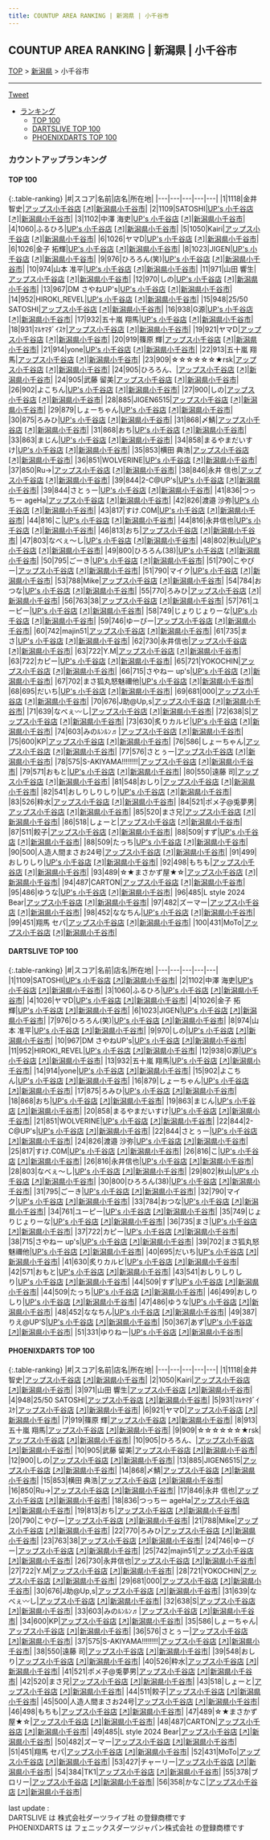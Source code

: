 ```yaml
---
title: COUNTUP AREA RANKING | 新潟県 | 小千谷市
---
```

## COUNTUP AREA RANKING | 新潟県 | 小千谷市

[TOP](/darts/rank/) > [新潟県](/darts/rank/新潟県/) > 小千谷市

___

<a href="https://twitter.com/share?ref_src=twsrc%5Etfw" data-text="COUNTUP AREA RANKING | 新潟県小千谷市" class="twitter-share-button" data-hashtags="DARTSLIVE,PHOENIXDARTS,darts,ダーツ" data-show-count="false">Tweet</a>

* [ランキング](#カウントアップランキング)
    * [TOP 100](#top-100)
    * [DARTSLIVE TOP 100](#dartslive-top-100)
    * [PHOENIXDARTS TOP 100](#phoenixdarts-top-100)

### カウントアップランキング

#### TOP 100



{:.table-ranking}
|#|スコア|名前|店名|所在地|
|---|---|---|---|---|
|1|1118|<span class="rank-name-pd"><span class="pro-icon-pd"></span>金井 智史</span>|<a href="/darts/rank/shops/81180.html">アップス小千谷店</a> <a href="https://vs.phoenixdarts.com/jp/shop/shopDetailInfo/s_81180?s_seq=81180">[↗]</a>|<a href="/darts/rank/新潟県/小千谷市">新潟県小千谷市</a>|
|2|1109|<span class="rank-name-dl">SATOSHI</span>|<a href="/darts/rank/shops/2c6f1df2baa1297e0d9b047a20a7ba1e.html">UP's 小千谷店</a> <a href="https://search.dartslive.com/jp/shop/2c6f1df2baa1297e0d9b047a20a7ba1e">[↗]</a>|<a href="/darts/rank/新潟県/小千谷市">新潟県小千谷市</a>|
|3|1102|<span class="rank-name-dl">中澤 海吏</span>|<a href="/darts/rank/shops/2c6f1df2baa1297e0d9b047a20a7ba1e.html">UP's 小千谷店</a> <a href="https://search.dartslive.com/jp/shop/2c6f1df2baa1297e0d9b047a20a7ba1e">[↗]</a>|<a href="/darts/rank/新潟県/小千谷市">新潟県小千谷市</a>|
|4|1060|<span class="rank-name-dl">ふるひろ</span>|<a href="/darts/rank/shops/2c6f1df2baa1297e0d9b047a20a7ba1e.html">UP's 小千谷店</a> <a href="https://search.dartslive.com/jp/shop/2c6f1df2baa1297e0d9b047a20a7ba1e">[↗]</a>|<a href="/darts/rank/新潟県/小千谷市">新潟県小千谷市</a>|
|5|1050|<span class="rank-name-pd">Kairi</span>|<a href="/darts/rank/shops/81180.html">アップス小千谷店</a> <a href="https://vs.phoenixdarts.com/jp/shop/shopDetailInfo/s_81180?s_seq=81180">[↗]</a>|<a href="/darts/rank/新潟県/小千谷市">新潟県小千谷市</a>|
|6|1026|<span class="rank-name-dl">ヤマD</span>|<a href="/darts/rank/shops/2c6f1df2baa1297e0d9b047a20a7ba1e.html">UP's 小千谷店</a> <a href="https://search.dartslive.com/jp/shop/2c6f1df2baa1297e0d9b047a20a7ba1e">[↗]</a>|<a href="/darts/rank/新潟県/小千谷市">新潟県小千谷市</a>|
|6|1026|<span class="rank-name-dl">金子 拓輝</span>|<a href="/darts/rank/shops/2c6f1df2baa1297e0d9b047a20a7ba1e.html">UP's 小千谷店</a> <a href="https://search.dartslive.com/jp/shop/2c6f1df2baa1297e0d9b047a20a7ba1e">[↗]</a>|<a href="/darts/rank/新潟県/小千谷市">新潟県小千谷市</a>|
|8|1023|<span class="rank-name-dl">JIGEN</span>|<a href="/darts/rank/shops/2c6f1df2baa1297e0d9b047a20a7ba1e.html">UP's 小千谷店</a> <a href="https://search.dartslive.com/jp/shop/2c6f1df2baa1297e0d9b047a20a7ba1e">[↗]</a>|<a href="/darts/rank/新潟県/小千谷市">新潟県小千谷市</a>|
|9|976|<span class="rank-name-dl">ひろろん(笑)</span>|<a href="/darts/rank/shops/2c6f1df2baa1297e0d9b047a20a7ba1e.html">UP's 小千谷店</a> <a href="https://search.dartslive.com/jp/shop/2c6f1df2baa1297e0d9b047a20a7ba1e">[↗]</a>|<a href="/darts/rank/新潟県/小千谷市">新潟県小千谷市</a>|
|10|974|<span class="rank-name-dl">山本 准平</span>|<a href="/darts/rank/shops/2c6f1df2baa1297e0d9b047a20a7ba1e.html">UP's 小千谷店</a> <a href="https://search.dartslive.com/jp/shop/2c6f1df2baa1297e0d9b047a20a7ba1e">[↗]</a>|<a href="/darts/rank/新潟県/小千谷市">新潟県小千谷市</a>|
|11|971|<span class="rank-name-pd"><span class="pro-icon-pd"></span>山田 響生</span>|<a href="/darts/rank/shops/81180.html">アップス小千谷店</a> <a href="https://vs.phoenixdarts.com/jp/shop/shopDetailInfo/s_81180?s_seq=81180">[↗]</a>|<a href="/darts/rank/新潟県/小千谷市">新潟県小千谷市</a>|
|12|970|<span class="rank-name-dl">しの</span>|<a href="/darts/rank/shops/2c6f1df2baa1297e0d9b047a20a7ba1e.html">UP's 小千谷店</a> <a href="https://search.dartslive.com/jp/shop/2c6f1df2baa1297e0d9b047a20a7ba1e">[↗]</a>|<a href="/darts/rank/新潟県/小千谷市">新潟県小千谷市</a>|
|13|967|<span class="rank-name-dl">DM さやねUP&#x27;s</span>|<a href="/darts/rank/shops/2c6f1df2baa1297e0d9b047a20a7ba1e.html">UP's 小千谷店</a> <a href="https://search.dartslive.com/jp/shop/2c6f1df2baa1297e0d9b047a20a7ba1e">[↗]</a>|<a href="/darts/rank/新潟県/小千谷市">新潟県小千谷市</a>|
|14|952|<span class="rank-name-dl">HIROKI_REVEL</span>|<a href="/darts/rank/shops/2c6f1df2baa1297e0d9b047a20a7ba1e.html">UP's 小千谷店</a> <a href="https://search.dartslive.com/jp/shop/2c6f1df2baa1297e0d9b047a20a7ba1e">[↗]</a>|<a href="/darts/rank/新潟県/小千谷市">新潟県小千谷市</a>|
|15|948|<span class="rank-name-pd">25/50 SATOSHI</span>|<a href="/darts/rank/shops/81180.html">アップス小千谷店</a> <a href="https://vs.phoenixdarts.com/jp/shop/shopDetailInfo/s_81180?s_seq=81180">[↗]</a>|<a href="/darts/rank/新潟県/小千谷市">新潟県小千谷市</a>|
|16|938|<span class="rank-name-dl">G源</span>|<a href="/darts/rank/shops/2c6f1df2baa1297e0d9b047a20a7ba1e.html">UP's 小千谷店</a> <a href="https://search.dartslive.com/jp/shop/2c6f1df2baa1297e0d9b047a20a7ba1e">[↗]</a>|<a href="/darts/rank/新潟県/小千谷市">新潟県小千谷市</a>|
|17|932|<span class="rank-name-dl">五十嵐 翔馬</span>|<a href="/darts/rank/shops/2c6f1df2baa1297e0d9b047a20a7ba1e.html">UP's 小千谷店</a> <a href="https://search.dartslive.com/jp/shop/2c6f1df2baa1297e0d9b047a20a7ba1e">[↗]</a>|<a href="/darts/rank/新潟県/小千谷市">新潟県小千谷市</a>|
|18|931|<span class="rank-name-pd">ﾏﾙﾔﾏﾀﾞｲｽｹ</span>|<a href="/darts/rank/shops/81180.html">アップス小千谷店</a> <a href="https://vs.phoenixdarts.com/jp/shop/shopDetailInfo/s_81180?s_seq=81180">[↗]</a>|<a href="/darts/rank/新潟県/小千谷市">新潟県小千谷市</a>|
|19|921|<span class="rank-name-pd">ヤマD</span>|<a href="/darts/rank/shops/81180.html">アップス小千谷店</a> <a href="https://vs.phoenixdarts.com/jp/shop/shopDetailInfo/s_81180?s_seq=81180">[↗]</a>|<a href="/darts/rank/新潟県/小千谷市">新潟県小千谷市</a>|
|20|919|<span class="rank-name-pd"><span class="pro-icon-pd"></span>篠原 輝</span>|<a href="/darts/rank/shops/81180.html">アップス小千谷店</a> <a href="https://vs.phoenixdarts.com/jp/shop/shopDetailInfo/s_81180?s_seq=81180">[↗]</a>|<a href="/darts/rank/新潟県/小千谷市">新潟県小千谷市</a>|
|21|914|<span class="rank-name-dl">yone</span>|<a href="/darts/rank/shops/2c6f1df2baa1297e0d9b047a20a7ba1e.html">UP's 小千谷店</a> <a href="https://search.dartslive.com/jp/shop/2c6f1df2baa1297e0d9b047a20a7ba1e">[↗]</a>|<a href="/darts/rank/新潟県/小千谷市">新潟県小千谷市</a>|
|22|913|<span class="rank-name-pd"><span class="pro-icon-pd"></span>五十嵐 翔馬</span>|<a href="/darts/rank/shops/81180.html">アップス小千谷店</a> <a href="https://vs.phoenixdarts.com/jp/shop/shopDetailInfo/s_81180?s_seq=81180">[↗]</a>|<a href="/darts/rank/新潟県/小千谷市">新潟県小千谷市</a>|
|23|909|<span class="rank-name-pd">☆☆☆☆☆☆★rsk</span>|<a href="/darts/rank/shops/81180.html">アップス小千谷店</a> <a href="https://vs.phoenixdarts.com/jp/shop/shopDetailInfo/s_81180?s_seq=81180">[↗]</a>|<a href="/darts/rank/新潟県/小千谷市">新潟県小千谷市</a>|
|24|905|<span class="rank-name-pd">ひろろん、</span>|<a href="/darts/rank/shops/81180.html">アップス小千谷店</a> <a href="https://vs.phoenixdarts.com/jp/shop/shopDetailInfo/s_81180?s_seq=81180">[↗]</a>|<a href="/darts/rank/新潟県/小千谷市">新潟県小千谷市</a>|
|24|905|<span class="rank-name-pd">武藤 留美</span>|<a href="/darts/rank/shops/81180.html">アップス小千谷店</a> <a href="https://vs.phoenixdarts.com/jp/shop/shopDetailInfo/s_81180?s_seq=81180">[↗]</a>|<a href="/darts/rank/新潟県/小千谷市">新潟県小千谷市</a>|
|26|902|<span class="rank-name-dl">よこちん</span>|<a href="/darts/rank/shops/2c6f1df2baa1297e0d9b047a20a7ba1e.html">UP's 小千谷店</a> <a href="https://search.dartslive.com/jp/shop/2c6f1df2baa1297e0d9b047a20a7ba1e">[↗]</a>|<a href="/darts/rank/新潟県/小千谷市">新潟県小千谷市</a>|
|27|900|<span class="rank-name-pd">しの</span>|<a href="/darts/rank/shops/81180.html">アップス小千谷店</a> <a href="https://vs.phoenixdarts.com/jp/shop/shopDetailInfo/s_81180?s_seq=81180">[↗]</a>|<a href="/darts/rank/新潟県/小千谷市">新潟県小千谷市</a>|
|28|885|<span class="rank-name-pd">JIGEN6515</span>|<a href="/darts/rank/shops/81180.html">アップス小千谷店</a> <a href="https://vs.phoenixdarts.com/jp/shop/shopDetailInfo/s_81180?s_seq=81180">[↗]</a>|<a href="/darts/rank/新潟県/小千谷市">新潟県小千谷市</a>|
|29|879|<span class="rank-name-dl">しょーちゃん</span>|<a href="/darts/rank/shops/2c6f1df2baa1297e0d9b047a20a7ba1e.html">UP's 小千谷店</a> <a href="https://search.dartslive.com/jp/shop/2c6f1df2baa1297e0d9b047a20a7ba1e">[↗]</a>|<a href="/darts/rank/新潟県/小千谷市">新潟県小千谷市</a>|
|30|875|<span class="rank-name-dl">ろみひ</span>|<a href="/darts/rank/shops/2c6f1df2baa1297e0d9b047a20a7ba1e.html">UP's 小千谷店</a> <a href="https://search.dartslive.com/jp/shop/2c6f1df2baa1297e0d9b047a20a7ba1e">[↗]</a>|<a href="/darts/rank/新潟県/小千谷市">新潟県小千谷市</a>|
|31|868|<span class="rank-name-pd">〆鯖</span>|<a href="/darts/rank/shops/81180.html">アップス小千谷店</a> <a href="https://vs.phoenixdarts.com/jp/shop/shopDetailInfo/s_81180?s_seq=81180">[↗]</a>|<a href="/darts/rank/新潟県/小千谷市">新潟県小千谷市</a>|
|31|868|<span class="rank-name-dl">おち</span>|<a href="/darts/rank/shops/2c6f1df2baa1297e0d9b047a20a7ba1e.html">UP's 小千谷店</a> <a href="https://search.dartslive.com/jp/shop/2c6f1df2baa1297e0d9b047a20a7ba1e">[↗]</a>|<a href="/darts/rank/新潟県/小千谷市">新潟県小千谷市</a>|
|33|863|<span class="rank-name-dl">まじん</span>|<a href="/darts/rank/shops/2c6f1df2baa1297e0d9b047a20a7ba1e.html">UP's 小千谷店</a> <a href="https://search.dartslive.com/jp/shop/2c6f1df2baa1297e0d9b047a20a7ba1e">[↗]</a>|<a href="/darts/rank/新潟県/小千谷市">新潟県小千谷市</a>|
|34|858|<span class="rank-name-dl">まるやまだいすけ</span>|<a href="/darts/rank/shops/2c6f1df2baa1297e0d9b047a20a7ba1e.html">UP's 小千谷店</a> <a href="https://search.dartslive.com/jp/shop/2c6f1df2baa1297e0d9b047a20a7ba1e">[↗]</a>|<a href="/darts/rank/新潟県/小千谷市">新潟県小千谷市</a>|
|35|853|<span class="rank-name-pd">横田 典浩</span>|<a href="/darts/rank/shops/81180.html">アップス小千谷店</a> <a href="https://vs.phoenixdarts.com/jp/shop/shopDetailInfo/s_81180?s_seq=81180">[↗]</a>|<a href="/darts/rank/新潟県/小千谷市">新潟県小千谷市</a>|
|36|851|<span class="rank-name-dl">WOLVERINE</span>|<a href="/darts/rank/shops/2c6f1df2baa1297e0d9b047a20a7ba1e.html">UP's 小千谷店</a> <a href="https://search.dartslive.com/jp/shop/2c6f1df2baa1297e0d9b047a20a7ba1e">[↗]</a>|<a href="/darts/rank/新潟県/小千谷市">新潟県小千谷市</a>|
|37|850|<span class="rank-name-pd">Ru→</span>|<a href="/darts/rank/shops/81180.html">アップス小千谷店</a> <a href="https://vs.phoenixdarts.com/jp/shop/shopDetailInfo/s_81180?s_seq=81180">[↗]</a>|<a href="/darts/rank/新潟県/小千谷市">新潟県小千谷市</a>|
|38|846|<span class="rank-name-pd">永井 信也</span>|<a href="/darts/rank/shops/81180.html">アップス小千谷店</a> <a href="https://vs.phoenixdarts.com/jp/shop/shopDetailInfo/s_81180?s_seq=81180">[↗]</a>|<a href="/darts/rank/新潟県/小千谷市">新潟県小千谷市</a>|
|39|844|<span class="rank-name-dl">2-C@UP&#x27;s</span>|<a href="/darts/rank/shops/2c6f1df2baa1297e0d9b047a20a7ba1e.html">UP's 小千谷店</a> <a href="https://search.dartslive.com/jp/shop/2c6f1df2baa1297e0d9b047a20a7ba1e">[↗]</a>|<a href="/darts/rank/新潟県/小千谷市">新潟県小千谷市</a>|
|39|844|<span class="rank-name-dl">さとぅー</span>|<a href="/darts/rank/shops/2c6f1df2baa1297e0d9b047a20a7ba1e.html">UP's 小千谷店</a> <a href="https://search.dartslive.com/jp/shop/2c6f1df2baa1297e0d9b047a20a7ba1e">[↗]</a>|<a href="/darts/rank/新潟県/小千谷市">新潟県小千谷市</a>|
|41|836|<span class="rank-name-pd">つっちー ageHa</span>|<a href="/darts/rank/shops/81180.html">アップス小千谷店</a> <a href="https://vs.phoenixdarts.com/jp/shop/shopDetailInfo/s_81180?s_seq=81180">[↗]</a>|<a href="/darts/rank/新潟県/小千谷市">新潟県小千谷市</a>|
|42|826|<span class="rank-name-dl">渡邉 沙弥</span>|<a href="/darts/rank/shops/2c6f1df2baa1297e0d9b047a20a7ba1e.html">UP's 小千谷店</a> <a href="https://search.dartslive.com/jp/shop/2c6f1df2baa1297e0d9b047a20a7ba1e">[↗]</a>|<a href="/darts/rank/新潟県/小千谷市">新潟県小千谷市</a>|
|43|817|<span class="rank-name-dl">すけ.C0M</span>|<a href="/darts/rank/shops/2c6f1df2baa1297e0d9b047a20a7ba1e.html">UP's 小千谷店</a> <a href="https://search.dartslive.com/jp/shop/2c6f1df2baa1297e0d9b047a20a7ba1e">[↗]</a>|<a href="/darts/rank/新潟県/小千谷市">新潟県小千谷市</a>|
|44|816|<span class="rank-name-dl">こ</span>|<a href="/darts/rank/shops/2c6f1df2baa1297e0d9b047a20a7ba1e.html">UP's 小千谷店</a> <a href="https://search.dartslive.com/jp/shop/2c6f1df2baa1297e0d9b047a20a7ba1e">[↗]</a>|<a href="/darts/rank/新潟県/小千谷市">新潟県小千谷市</a>|
|44|816|<span class="rank-name-dl">永井信也</span>|<a href="/darts/rank/shops/2c6f1df2baa1297e0d9b047a20a7ba1e.html">UP's 小千谷店</a> <a href="https://search.dartslive.com/jp/shop/2c6f1df2baa1297e0d9b047a20a7ba1e">[↗]</a>|<a href="/darts/rank/新潟県/小千谷市">新潟県小千谷市</a>|
|46|813|<span class="rank-name-pd">おち</span>|<a href="/darts/rank/shops/81180.html">アップス小千谷店</a> <a href="https://vs.phoenixdarts.com/jp/shop/shopDetailInfo/s_81180?s_seq=81180">[↗]</a>|<a href="/darts/rank/新潟県/小千谷市">新潟県小千谷市</a>|
|47|803|<span class="rank-name-dl">なべぇ〜し</span>|<a href="/darts/rank/shops/2c6f1df2baa1297e0d9b047a20a7ba1e.html">UP's 小千谷店</a> <a href="https://search.dartslive.com/jp/shop/2c6f1df2baa1297e0d9b047a20a7ba1e">[↗]</a>|<a href="/darts/rank/新潟県/小千谷市">新潟県小千谷市</a>|
|48|802|<span class="rank-name-dl">秋山</span>|<a href="/darts/rank/shops/2c6f1df2baa1297e0d9b047a20a7ba1e.html">UP's 小千谷店</a> <a href="https://search.dartslive.com/jp/shop/2c6f1df2baa1297e0d9b047a20a7ba1e">[↗]</a>|<a href="/darts/rank/新潟県/小千谷市">新潟県小千谷市</a>|
|49|800|<span class="rank-name-dl">ひろろん(38)</span>|<a href="/darts/rank/shops/2c6f1df2baa1297e0d9b047a20a7ba1e.html">UP's 小千谷店</a> <a href="https://search.dartslive.com/jp/shop/2c6f1df2baa1297e0d9b047a20a7ba1e">[↗]</a>|<a href="/darts/rank/新潟県/小千谷市">新潟県小千谷市</a>|
|50|795|<span class="rank-name-dl">ごーき</span>|<a href="/darts/rank/shops/2c6f1df2baa1297e0d9b047a20a7ba1e.html">UP's 小千谷店</a> <a href="https://search.dartslive.com/jp/shop/2c6f1df2baa1297e0d9b047a20a7ba1e">[↗]</a>|<a href="/darts/rank/新潟県/小千谷市">新潟県小千谷市</a>|
|51|790|<span class="rank-name-pd">こやぴー</span>|<a href="/darts/rank/shops/81180.html">アップス小千谷店</a> <a href="https://vs.phoenixdarts.com/jp/shop/shopDetailInfo/s_81180?s_seq=81180">[↗]</a>|<a href="/darts/rank/新潟県/小千谷市">新潟県小千谷市</a>|
|51|790|<span class="rank-name-dl">マイク</span>|<a href="/darts/rank/shops/2c6f1df2baa1297e0d9b047a20a7ba1e.html">UP's 小千谷店</a> <a href="https://search.dartslive.com/jp/shop/2c6f1df2baa1297e0d9b047a20a7ba1e">[↗]</a>|<a href="/darts/rank/新潟県/小千谷市">新潟県小千谷市</a>|
|53|788|<span class="rank-name-pd">Mike</span>|<a href="/darts/rank/shops/81180.html">アップス小千谷店</a> <a href="https://vs.phoenixdarts.com/jp/shop/shopDetailInfo/s_81180?s_seq=81180">[↗]</a>|<a href="/darts/rank/新潟県/小千谷市">新潟県小千谷市</a>|
|54|784|<span class="rank-name-dl">おつな</span>|<a href="/darts/rank/shops/2c6f1df2baa1297e0d9b047a20a7ba1e.html">UP's 小千谷店</a> <a href="https://search.dartslive.com/jp/shop/2c6f1df2baa1297e0d9b047a20a7ba1e">[↗]</a>|<a href="/darts/rank/新潟県/小千谷市">新潟県小千谷市</a>|
|55|770|<span class="rank-name-pd">ろみひ</span>|<a href="/darts/rank/shops/81180.html">アップス小千谷店</a> <a href="https://vs.phoenixdarts.com/jp/shop/shopDetailInfo/s_81180?s_seq=81180">[↗]</a>|<a href="/darts/rank/新潟県/小千谷市">新潟県小千谷市</a>|
|56|763|<span class="rank-name-pd">38</span>|<a href="/darts/rank/shops/81180.html">アップス小千谷店</a> <a href="https://vs.phoenixdarts.com/jp/shop/shopDetailInfo/s_81180?s_seq=81180">[↗]</a>|<a href="/darts/rank/新潟県/小千谷市">新潟県小千谷市</a>|
|57|761|<span class="rank-name-dl">ユーピー</span>|<a href="/darts/rank/shops/2c6f1df2baa1297e0d9b047a20a7ba1e.html">UP's 小千谷店</a> <a href="https://search.dartslive.com/jp/shop/2c6f1df2baa1297e0d9b047a20a7ba1e">[↗]</a>|<a href="/darts/rank/新潟県/小千谷市">新潟県小千谷市</a>|
|58|749|<span class="rank-name-dl">じょりじょりーな</span>|<a href="/darts/rank/shops/2c6f1df2baa1297e0d9b047a20a7ba1e.html">UP's 小千谷店</a> <a href="https://search.dartslive.com/jp/shop/2c6f1df2baa1297e0d9b047a20a7ba1e">[↗]</a>|<a href="/darts/rank/新潟県/小千谷市">新潟県小千谷市</a>|
|59|746|<span class="rank-name-pd">ゆーぴー</span>|<a href="/darts/rank/shops/81180.html">アップス小千谷店</a> <a href="https://vs.phoenixdarts.com/jp/shop/shopDetailInfo/s_81180?s_seq=81180">[↗]</a>|<a href="/darts/rank/新潟県/小千谷市">新潟県小千谷市</a>|
|60|742|<span class="rank-name-pd">majin51</span>|<a href="/darts/rank/shops/81180.html">アップス小千谷店</a> <a href="https://vs.phoenixdarts.com/jp/shop/shopDetailInfo/s_81180?s_seq=81180">[↗]</a>|<a href="/darts/rank/新潟県/小千谷市">新潟県小千谷市</a>|
|61|735|<span class="rank-name-dl">まさ</span>|<a href="/darts/rank/shops/2c6f1df2baa1297e0d9b047a20a7ba1e.html">UP's 小千谷店</a> <a href="https://search.dartslive.com/jp/shop/2c6f1df2baa1297e0d9b047a20a7ba1e">[↗]</a>|<a href="/darts/rank/新潟県/小千谷市">新潟県小千谷市</a>|
|62|730|<span class="rank-name-pd">永井信也</span>|<a href="/darts/rank/shops/81180.html">アップス小千谷店</a> <a href="https://vs.phoenixdarts.com/jp/shop/shopDetailInfo/s_81180?s_seq=81180">[↗]</a>|<a href="/darts/rank/新潟県/小千谷市">新潟県小千谷市</a>|
|63|722|<span class="rank-name-pd">Y.M</span>|<a href="/darts/rank/shops/81180.html">アップス小千谷店</a> <a href="https://vs.phoenixdarts.com/jp/shop/shopDetailInfo/s_81180?s_seq=81180">[↗]</a>|<a href="/darts/rank/新潟県/小千谷市">新潟県小千谷市</a>|
|63|722|<span class="rank-name-dl">カピー</span>|<a href="/darts/rank/shops/2c6f1df2baa1297e0d9b047a20a7ba1e.html">UP's 小千谷店</a> <a href="https://search.dartslive.com/jp/shop/2c6f1df2baa1297e0d9b047a20a7ba1e">[↗]</a>|<a href="/darts/rank/新潟県/小千谷市">新潟県小千谷市</a>|
|65|721|<span class="rank-name-pd">YOKOCHIN</span>|<a href="/darts/rank/shops/81180.html">アップス小千谷店</a> <a href="https://vs.phoenixdarts.com/jp/shop/shopDetailInfo/s_81180?s_seq=81180">[↗]</a>|<a href="/darts/rank/新潟県/小千谷市">新潟県小千谷市</a>|
|66|715|<span class="rank-name-dl">さやねー up&#x27;s</span>|<a href="/darts/rank/shops/2c6f1df2baa1297e0d9b047a20a7ba1e.html">UP's 小千谷店</a> <a href="https://search.dartslive.com/jp/shop/2c6f1df2baa1297e0d9b047a20a7ba1e">[↗]</a>|<a href="/darts/rank/新潟県/小千谷市">新潟県小千谷市</a>|
|67|702|<span class="rank-name-dl">まさ狐丸怒魅禰他</span>|<a href="/darts/rank/shops/2c6f1df2baa1297e0d9b047a20a7ba1e.html">UP's 小千谷店</a> <a href="https://search.dartslive.com/jp/shop/2c6f1df2baa1297e0d9b047a20a7ba1e">[↗]</a>|<a href="/darts/rank/新潟県/小千谷市">新潟県小千谷市</a>|
|68|695|<span class="rank-name-dl">だいち</span>|<a href="/darts/rank/shops/2c6f1df2baa1297e0d9b047a20a7ba1e.html">UP's 小千谷店</a> <a href="https://search.dartslive.com/jp/shop/2c6f1df2baa1297e0d9b047a20a7ba1e">[↗]</a>|<a href="/darts/rank/新潟県/小千谷市">新潟県小千谷市</a>|
|69|681|<span class="rank-name-pd">000</span>|<a href="/darts/rank/shops/81180.html">アップス小千谷店</a> <a href="https://vs.phoenixdarts.com/jp/shop/shopDetailInfo/s_81180?s_seq=81180">[↗]</a>|<a href="/darts/rank/新潟県/小千谷市">新潟県小千谷市</a>|
|70|676|<span class="rank-name-pd">J助@Up,s</span>|<a href="/darts/rank/shops/81180.html">アップス小千谷店</a> <a href="https://vs.phoenixdarts.com/jp/shop/shopDetailInfo/s_81180?s_seq=81180">[↗]</a>|<a href="/darts/rank/新潟県/小千谷市">新潟県小千谷市</a>|
|71|639|<span class="rank-name-pd">なべぇ〰し</span>|<a href="/darts/rank/shops/81180.html">アップス小千谷店</a> <a href="https://vs.phoenixdarts.com/jp/shop/shopDetailInfo/s_81180?s_seq=81180">[↗]</a>|<a href="/darts/rank/新潟県/小千谷市">新潟県小千谷市</a>|
|72|638|<span class="rank-name-pd">S</span>|<a href="/darts/rank/shops/81180.html">アップス小千谷店</a> <a href="https://vs.phoenixdarts.com/jp/shop/shopDetailInfo/s_81180?s_seq=81180">[↗]</a>|<a href="/darts/rank/新潟県/小千谷市">新潟県小千谷市</a>|
|73|630|<span class="rank-name-dl">炙りカルビ</span>|<a href="/darts/rank/shops/2c6f1df2baa1297e0d9b047a20a7ba1e.html">UP's 小千谷店</a> <a href="https://search.dartslive.com/jp/shop/2c6f1df2baa1297e0d9b047a20a7ba1e">[↗]</a>|<a href="/darts/rank/新潟県/小千谷市">新潟県小千谷市</a>|
|74|603|<span class="rank-name-pd">みのﾙﾝﾙﾝ♬</span>|<a href="/darts/rank/shops/81180.html">アップス小千谷店</a> <a href="https://vs.phoenixdarts.com/jp/shop/shopDetailInfo/s_81180?s_seq=81180">[↗]</a>|<a href="/darts/rank/新潟県/小千谷市">新潟県小千谷市</a>|
|75|600|<span class="rank-name-pd">KP</span>|<a href="/darts/rank/shops/81180.html">アップス小千谷店</a> <a href="https://vs.phoenixdarts.com/jp/shop/shopDetailInfo/s_81180?s_seq=81180">[↗]</a>|<a href="/darts/rank/新潟県/小千谷市">新潟県小千谷市</a>|
|76|586|<span class="rank-name-pd">しょーちゃん</span>|<a href="/darts/rank/shops/81180.html">アップス小千谷店</a> <a href="https://vs.phoenixdarts.com/jp/shop/shopDetailInfo/s_81180?s_seq=81180">[↗]</a>|<a href="/darts/rank/新潟県/小千谷市">新潟県小千谷市</a>|
|77|576|<span class="rank-name-pd">さとぅー</span>|<a href="/darts/rank/shops/81180.html">アップス小千谷店</a> <a href="https://vs.phoenixdarts.com/jp/shop/shopDetailInfo/s_81180?s_seq=81180">[↗]</a>|<a href="/darts/rank/新潟県/小千谷市">新潟県小千谷市</a>|
|78|575|<span class="rank-name-pd">S-AKIYAMA!!!!!!!!</span>|<a href="/darts/rank/shops/81180.html">アップス小千谷店</a> <a href="https://vs.phoenixdarts.com/jp/shop/shopDetailInfo/s_81180?s_seq=81180">[↗]</a>|<a href="/darts/rank/新潟県/小千谷市">新潟県小千谷市</a>|
|79|571|<span class="rank-name-dl">おもと</span>|<a href="/darts/rank/shops/2c6f1df2baa1297e0d9b047a20a7ba1e.html">UP's 小千谷店</a> <a href="https://search.dartslive.com/jp/shop/2c6f1df2baa1297e0d9b047a20a7ba1e">[↗]</a>|<a href="/darts/rank/新潟県/小千谷市">新潟県小千谷市</a>|
|80|550|<span class="rank-name-pd">遠藤 司</span>|<a href="/darts/rank/shops/81180.html">アップス小千谷店</a> <a href="https://vs.phoenixdarts.com/jp/shop/shopDetailInfo/s_81180?s_seq=81180">[↗]</a>|<a href="/darts/rank/新潟県/小千谷市">新潟県小千谷市</a>|
|81|548|<span class="rank-name-pd">おしり</span>|<a href="/darts/rank/shops/81180.html">アップス小千谷店</a> <a href="https://vs.phoenixdarts.com/jp/shop/shopDetailInfo/s_81180?s_seq=81180">[↗]</a>|<a href="/darts/rank/新潟県/小千谷市">新潟県小千谷市</a>|
|82|541|<span class="rank-name-dl">おしりしりしり</span>|<a href="/darts/rank/shops/2c6f1df2baa1297e0d9b047a20a7ba1e.html">UP's 小千谷店</a> <a href="https://search.dartslive.com/jp/shop/2c6f1df2baa1297e0d9b047a20a7ba1e">[↗]</a>|<a href="/darts/rank/新潟県/小千谷市">新潟県小千谷市</a>|
|83|526|<span class="rank-name-pd">粋水</span>|<a href="/darts/rank/shops/81180.html">アップス小千谷店</a> <a href="https://vs.phoenixdarts.com/jp/shop/shopDetailInfo/s_81180?s_seq=81180">[↗]</a>|<a href="/darts/rank/新潟県/小千谷市">新潟県小千谷市</a>|
|84|521|<span class="rank-name-pd">ポメ子@兎夢男</span>|<a href="/darts/rank/shops/81180.html">アップス小千谷店</a> <a href="https://vs.phoenixdarts.com/jp/shop/shopDetailInfo/s_81180?s_seq=81180">[↗]</a>|<a href="/darts/rank/新潟県/小千谷市">新潟県小千谷市</a>|
|85|520|<span class="rank-name-pd">まさ兄</span>|<a href="/darts/rank/shops/81180.html">アップス小千谷店</a> <a href="https://vs.phoenixdarts.com/jp/shop/shopDetailInfo/s_81180?s_seq=81180">[↗]</a>|<a href="/darts/rank/新潟県/小千谷市">新潟県小千谷市</a>|
|86|518|<span class="rank-name-pd">しょーと</span>|<a href="/darts/rank/shops/81180.html">アップス小千谷店</a> <a href="https://vs.phoenixdarts.com/jp/shop/shopDetailInfo/s_81180?s_seq=81180">[↗]</a>|<a href="/darts/rank/新潟県/小千谷市">新潟県小千谷市</a>|
|87|511|<span class="rank-name-pd">餃子</span>|<a href="/darts/rank/shops/81180.html">アップス小千谷店</a> <a href="https://vs.phoenixdarts.com/jp/shop/shopDetailInfo/s_81180?s_seq=81180">[↗]</a>|<a href="/darts/rank/新潟県/小千谷市">新潟県小千谷市</a>|
|88|509|<span class="rank-name-dl">すず</span>|<a href="/darts/rank/shops/2c6f1df2baa1297e0d9b047a20a7ba1e.html">UP's 小千谷店</a> <a href="https://search.dartslive.com/jp/shop/2c6f1df2baa1297e0d9b047a20a7ba1e">[↗]</a>|<a href="/darts/rank/新潟県/小千谷市">新潟県小千谷市</a>|
|88|509|<span class="rank-name-dl">たっち</span>|<a href="/darts/rank/shops/2c6f1df2baa1297e0d9b047a20a7ba1e.html">UP's 小千谷店</a> <a href="https://search.dartslive.com/jp/shop/2c6f1df2baa1297e0d9b047a20a7ba1e">[↗]</a>|<a href="/darts/rank/新潟県/小千谷市">新潟県小千谷市</a>|
|90|500|<span class="rank-name-pd">人造人間まさお24号</span>|<a href="/darts/rank/shops/81180.html">アップス小千谷店</a> <a href="https://vs.phoenixdarts.com/jp/shop/shopDetailInfo/s_81180?s_seq=81180">[↗]</a>|<a href="/darts/rank/新潟県/小千谷市">新潟県小千谷市</a>|
|91|499|<span class="rank-name-dl">おしりしり</span>|<a href="/darts/rank/shops/2c6f1df2baa1297e0d9b047a20a7ba1e.html">UP's 小千谷店</a> <a href="https://search.dartslive.com/jp/shop/2c6f1df2baa1297e0d9b047a20a7ba1e">[↗]</a>|<a href="/darts/rank/新潟県/小千谷市">新潟県小千谷市</a>|
|92|498|<span class="rank-name-pd">もちも</span>|<a href="/darts/rank/shops/81180.html">アップス小千谷店</a> <a href="https://vs.phoenixdarts.com/jp/shop/shopDetailInfo/s_81180?s_seq=81180">[↗]</a>|<a href="/darts/rank/新潟県/小千谷市">新潟県小千谷市</a>|
|93|489|<span class="rank-name-pd">☆★まさかず屋★☆</span>|<a href="/darts/rank/shops/81180.html">アップス小千谷店</a> <a href="https://vs.phoenixdarts.com/jp/shop/shopDetailInfo/s_81180?s_seq=81180">[↗]</a>|<a href="/darts/rank/新潟県/小千谷市">新潟県小千谷市</a>|
|94|487|<span class="rank-name-pd">CARTON</span>|<a href="/darts/rank/shops/81180.html">アップス小千谷店</a> <a href="https://vs.phoenixdarts.com/jp/shop/shopDetailInfo/s_81180?s_seq=81180">[↗]</a>|<a href="/darts/rank/新潟県/小千谷市">新潟県小千谷市</a>|
|95|486|<span class="rank-name-dl">ゆうな</span>|<a href="/darts/rank/shops/2c6f1df2baa1297e0d9b047a20a7ba1e.html">UP's 小千谷店</a> <a href="https://search.dartslive.com/jp/shop/2c6f1df2baa1297e0d9b047a20a7ba1e">[↗]</a>|<a href="/darts/rank/新潟県/小千谷市">新潟県小千谷市</a>|
|96|485|<span class="rank-name-pd">L style 2024 Bear</span>|<a href="/darts/rank/shops/81180.html">アップス小千谷店</a> <a href="https://vs.phoenixdarts.com/jp/shop/shopDetailInfo/s_81180?s_seq=81180">[↗]</a>|<a href="/darts/rank/新潟県/小千谷市">新潟県小千谷市</a>|
|97|482|<span class="rank-name-pd">ズーマー</span>|<a href="/darts/rank/shops/81180.html">アップス小千谷店</a> <a href="https://vs.phoenixdarts.com/jp/shop/shopDetailInfo/s_81180?s_seq=81180">[↗]</a>|<a href="/darts/rank/新潟県/小千谷市">新潟県小千谷市</a>|
|98|452|<span class="rank-name-dl">ななちん</span>|<a href="/darts/rank/shops/2c6f1df2baa1297e0d9b047a20a7ba1e.html">UP's 小千谷店</a> <a href="https://search.dartslive.com/jp/shop/2c6f1df2baa1297e0d9b047a20a7ba1e">[↗]</a>|<a href="/darts/rank/新潟県/小千谷市">新潟県小千谷市</a>|
|99|451|<span class="rank-name-pd">翔馬 セパ</span>|<a href="/darts/rank/shops/81180.html">アップス小千谷店</a> <a href="https://vs.phoenixdarts.com/jp/shop/shopDetailInfo/s_81180?s_seq=81180">[↗]</a>|<a href="/darts/rank/新潟県/小千谷市">新潟県小千谷市</a>|
|100|431|<span class="rank-name-pd">MoTo</span>|<a href="/darts/rank/shops/81180.html">アップス小千谷店</a> <a href="https://vs.phoenixdarts.com/jp/shop/shopDetailInfo/s_81180?s_seq=81180">[↗]</a>|<a href="/darts/rank/新潟県/小千谷市">新潟県小千谷市</a>|


#### DARTSLIVE TOP 100



{:.table-ranking}
|#|スコア|名前|店名|所在地|
|---|---|---|---|---|
|1|1109|<span class="rank-name-dl">SATOSHI</span>|<a href="/darts/rank/shops/2c6f1df2baa1297e0d9b047a20a7ba1e.html">UP's 小千谷店</a> <a href="https://search.dartslive.com/jp/shop/2c6f1df2baa1297e0d9b047a20a7ba1e">[↗]</a>|<a href="/darts/rank/新潟県/小千谷市">新潟県小千谷市</a>|
|2|1102|<span class="rank-name-dl">中澤 海吏</span>|<a href="/darts/rank/shops/2c6f1df2baa1297e0d9b047a20a7ba1e.html">UP's 小千谷店</a> <a href="https://search.dartslive.com/jp/shop/2c6f1df2baa1297e0d9b047a20a7ba1e">[↗]</a>|<a href="/darts/rank/新潟県/小千谷市">新潟県小千谷市</a>|
|3|1060|<span class="rank-name-dl">ふるひろ</span>|<a href="/darts/rank/shops/2c6f1df2baa1297e0d9b047a20a7ba1e.html">UP's 小千谷店</a> <a href="https://search.dartslive.com/jp/shop/2c6f1df2baa1297e0d9b047a20a7ba1e">[↗]</a>|<a href="/darts/rank/新潟県/小千谷市">新潟県小千谷市</a>|
|4|1026|<span class="rank-name-dl">ヤマD</span>|<a href="/darts/rank/shops/2c6f1df2baa1297e0d9b047a20a7ba1e.html">UP's 小千谷店</a> <a href="https://search.dartslive.com/jp/shop/2c6f1df2baa1297e0d9b047a20a7ba1e">[↗]</a>|<a href="/darts/rank/新潟県/小千谷市">新潟県小千谷市</a>|
|4|1026|<span class="rank-name-dl">金子 拓輝</span>|<a href="/darts/rank/shops/2c6f1df2baa1297e0d9b047a20a7ba1e.html">UP's 小千谷店</a> <a href="https://search.dartslive.com/jp/shop/2c6f1df2baa1297e0d9b047a20a7ba1e">[↗]</a>|<a href="/darts/rank/新潟県/小千谷市">新潟県小千谷市</a>|
|6|1023|<span class="rank-name-dl">JIGEN</span>|<a href="/darts/rank/shops/2c6f1df2baa1297e0d9b047a20a7ba1e.html">UP's 小千谷店</a> <a href="https://search.dartslive.com/jp/shop/2c6f1df2baa1297e0d9b047a20a7ba1e">[↗]</a>|<a href="/darts/rank/新潟県/小千谷市">新潟県小千谷市</a>|
|7|976|<span class="rank-name-dl">ひろろん(笑)</span>|<a href="/darts/rank/shops/2c6f1df2baa1297e0d9b047a20a7ba1e.html">UP's 小千谷店</a> <a href="https://search.dartslive.com/jp/shop/2c6f1df2baa1297e0d9b047a20a7ba1e">[↗]</a>|<a href="/darts/rank/新潟県/小千谷市">新潟県小千谷市</a>|
|8|974|<span class="rank-name-dl">山本 准平</span>|<a href="/darts/rank/shops/2c6f1df2baa1297e0d9b047a20a7ba1e.html">UP's 小千谷店</a> <a href="https://search.dartslive.com/jp/shop/2c6f1df2baa1297e0d9b047a20a7ba1e">[↗]</a>|<a href="/darts/rank/新潟県/小千谷市">新潟県小千谷市</a>|
|9|970|<span class="rank-name-dl">しの</span>|<a href="/darts/rank/shops/2c6f1df2baa1297e0d9b047a20a7ba1e.html">UP's 小千谷店</a> <a href="https://search.dartslive.com/jp/shop/2c6f1df2baa1297e0d9b047a20a7ba1e">[↗]</a>|<a href="/darts/rank/新潟県/小千谷市">新潟県小千谷市</a>|
|10|967|<span class="rank-name-dl">DM さやねUP&#x27;s</span>|<a href="/darts/rank/shops/2c6f1df2baa1297e0d9b047a20a7ba1e.html">UP's 小千谷店</a> <a href="https://search.dartslive.com/jp/shop/2c6f1df2baa1297e0d9b047a20a7ba1e">[↗]</a>|<a href="/darts/rank/新潟県/小千谷市">新潟県小千谷市</a>|
|11|952|<span class="rank-name-dl">HIROKI_REVEL</span>|<a href="/darts/rank/shops/2c6f1df2baa1297e0d9b047a20a7ba1e.html">UP's 小千谷店</a> <a href="https://search.dartslive.com/jp/shop/2c6f1df2baa1297e0d9b047a20a7ba1e">[↗]</a>|<a href="/darts/rank/新潟県/小千谷市">新潟県小千谷市</a>|
|12|938|<span class="rank-name-dl">G源</span>|<a href="/darts/rank/shops/2c6f1df2baa1297e0d9b047a20a7ba1e.html">UP's 小千谷店</a> <a href="https://search.dartslive.com/jp/shop/2c6f1df2baa1297e0d9b047a20a7ba1e">[↗]</a>|<a href="/darts/rank/新潟県/小千谷市">新潟県小千谷市</a>|
|13|932|<span class="rank-name-dl">五十嵐 翔馬</span>|<a href="/darts/rank/shops/2c6f1df2baa1297e0d9b047a20a7ba1e.html">UP's 小千谷店</a> <a href="https://search.dartslive.com/jp/shop/2c6f1df2baa1297e0d9b047a20a7ba1e">[↗]</a>|<a href="/darts/rank/新潟県/小千谷市">新潟県小千谷市</a>|
|14|914|<span class="rank-name-dl">yone</span>|<a href="/darts/rank/shops/2c6f1df2baa1297e0d9b047a20a7ba1e.html">UP's 小千谷店</a> <a href="https://search.dartslive.com/jp/shop/2c6f1df2baa1297e0d9b047a20a7ba1e">[↗]</a>|<a href="/darts/rank/新潟県/小千谷市">新潟県小千谷市</a>|
|15|902|<span class="rank-name-dl">よこちん</span>|<a href="/darts/rank/shops/2c6f1df2baa1297e0d9b047a20a7ba1e.html">UP's 小千谷店</a> <a href="https://search.dartslive.com/jp/shop/2c6f1df2baa1297e0d9b047a20a7ba1e">[↗]</a>|<a href="/darts/rank/新潟県/小千谷市">新潟県小千谷市</a>|
|16|879|<span class="rank-name-dl">しょーちゃん</span>|<a href="/darts/rank/shops/2c6f1df2baa1297e0d9b047a20a7ba1e.html">UP's 小千谷店</a> <a href="https://search.dartslive.com/jp/shop/2c6f1df2baa1297e0d9b047a20a7ba1e">[↗]</a>|<a href="/darts/rank/新潟県/小千谷市">新潟県小千谷市</a>|
|17|875|<span class="rank-name-dl">ろみひ</span>|<a href="/darts/rank/shops/2c6f1df2baa1297e0d9b047a20a7ba1e.html">UP's 小千谷店</a> <a href="https://search.dartslive.com/jp/shop/2c6f1df2baa1297e0d9b047a20a7ba1e">[↗]</a>|<a href="/darts/rank/新潟県/小千谷市">新潟県小千谷市</a>|
|18|868|<span class="rank-name-dl">おち</span>|<a href="/darts/rank/shops/2c6f1df2baa1297e0d9b047a20a7ba1e.html">UP's 小千谷店</a> <a href="https://search.dartslive.com/jp/shop/2c6f1df2baa1297e0d9b047a20a7ba1e">[↗]</a>|<a href="/darts/rank/新潟県/小千谷市">新潟県小千谷市</a>|
|19|863|<span class="rank-name-dl">まじん</span>|<a href="/darts/rank/shops/2c6f1df2baa1297e0d9b047a20a7ba1e.html">UP's 小千谷店</a> <a href="https://search.dartslive.com/jp/shop/2c6f1df2baa1297e0d9b047a20a7ba1e">[↗]</a>|<a href="/darts/rank/新潟県/小千谷市">新潟県小千谷市</a>|
|20|858|<span class="rank-name-dl">まるやまだいすけ</span>|<a href="/darts/rank/shops/2c6f1df2baa1297e0d9b047a20a7ba1e.html">UP's 小千谷店</a> <a href="https://search.dartslive.com/jp/shop/2c6f1df2baa1297e0d9b047a20a7ba1e">[↗]</a>|<a href="/darts/rank/新潟県/小千谷市">新潟県小千谷市</a>|
|21|851|<span class="rank-name-dl">WOLVERINE</span>|<a href="/darts/rank/shops/2c6f1df2baa1297e0d9b047a20a7ba1e.html">UP's 小千谷店</a> <a href="https://search.dartslive.com/jp/shop/2c6f1df2baa1297e0d9b047a20a7ba1e">[↗]</a>|<a href="/darts/rank/新潟県/小千谷市">新潟県小千谷市</a>|
|22|844|<span class="rank-name-dl">2-C@UP&#x27;s</span>|<a href="/darts/rank/shops/2c6f1df2baa1297e0d9b047a20a7ba1e.html">UP's 小千谷店</a> <a href="https://search.dartslive.com/jp/shop/2c6f1df2baa1297e0d9b047a20a7ba1e">[↗]</a>|<a href="/darts/rank/新潟県/小千谷市">新潟県小千谷市</a>|
|22|844|<span class="rank-name-dl">さとぅー</span>|<a href="/darts/rank/shops/2c6f1df2baa1297e0d9b047a20a7ba1e.html">UP's 小千谷店</a> <a href="https://search.dartslive.com/jp/shop/2c6f1df2baa1297e0d9b047a20a7ba1e">[↗]</a>|<a href="/darts/rank/新潟県/小千谷市">新潟県小千谷市</a>|
|24|826|<span class="rank-name-dl">渡邉 沙弥</span>|<a href="/darts/rank/shops/2c6f1df2baa1297e0d9b047a20a7ba1e.html">UP's 小千谷店</a> <a href="https://search.dartslive.com/jp/shop/2c6f1df2baa1297e0d9b047a20a7ba1e">[↗]</a>|<a href="/darts/rank/新潟県/小千谷市">新潟県小千谷市</a>|
|25|817|<span class="rank-name-dl">すけ.C0M</span>|<a href="/darts/rank/shops/2c6f1df2baa1297e0d9b047a20a7ba1e.html">UP's 小千谷店</a> <a href="https://search.dartslive.com/jp/shop/2c6f1df2baa1297e0d9b047a20a7ba1e">[↗]</a>|<a href="/darts/rank/新潟県/小千谷市">新潟県小千谷市</a>|
|26|816|<span class="rank-name-dl">こ</span>|<a href="/darts/rank/shops/2c6f1df2baa1297e0d9b047a20a7ba1e.html">UP's 小千谷店</a> <a href="https://search.dartslive.com/jp/shop/2c6f1df2baa1297e0d9b047a20a7ba1e">[↗]</a>|<a href="/darts/rank/新潟県/小千谷市">新潟県小千谷市</a>|
|26|816|<span class="rank-name-dl">永井信也</span>|<a href="/darts/rank/shops/2c6f1df2baa1297e0d9b047a20a7ba1e.html">UP's 小千谷店</a> <a href="https://search.dartslive.com/jp/shop/2c6f1df2baa1297e0d9b047a20a7ba1e">[↗]</a>|<a href="/darts/rank/新潟県/小千谷市">新潟県小千谷市</a>|
|28|803|<span class="rank-name-dl">なべぇ〜し</span>|<a href="/darts/rank/shops/2c6f1df2baa1297e0d9b047a20a7ba1e.html">UP's 小千谷店</a> <a href="https://search.dartslive.com/jp/shop/2c6f1df2baa1297e0d9b047a20a7ba1e">[↗]</a>|<a href="/darts/rank/新潟県/小千谷市">新潟県小千谷市</a>|
|29|802|<span class="rank-name-dl">秋山</span>|<a href="/darts/rank/shops/2c6f1df2baa1297e0d9b047a20a7ba1e.html">UP's 小千谷店</a> <a href="https://search.dartslive.com/jp/shop/2c6f1df2baa1297e0d9b047a20a7ba1e">[↗]</a>|<a href="/darts/rank/新潟県/小千谷市">新潟県小千谷市</a>|
|30|800|<span class="rank-name-dl">ひろろん(38)</span>|<a href="/darts/rank/shops/2c6f1df2baa1297e0d9b047a20a7ba1e.html">UP's 小千谷店</a> <a href="https://search.dartslive.com/jp/shop/2c6f1df2baa1297e0d9b047a20a7ba1e">[↗]</a>|<a href="/darts/rank/新潟県/小千谷市">新潟県小千谷市</a>|
|31|795|<span class="rank-name-dl">ごーき</span>|<a href="/darts/rank/shops/2c6f1df2baa1297e0d9b047a20a7ba1e.html">UP's 小千谷店</a> <a href="https://search.dartslive.com/jp/shop/2c6f1df2baa1297e0d9b047a20a7ba1e">[↗]</a>|<a href="/darts/rank/新潟県/小千谷市">新潟県小千谷市</a>|
|32|790|<span class="rank-name-dl">マイク</span>|<a href="/darts/rank/shops/2c6f1df2baa1297e0d9b047a20a7ba1e.html">UP's 小千谷店</a> <a href="https://search.dartslive.com/jp/shop/2c6f1df2baa1297e0d9b047a20a7ba1e">[↗]</a>|<a href="/darts/rank/新潟県/小千谷市">新潟県小千谷市</a>|
|33|784|<span class="rank-name-dl">おつな</span>|<a href="/darts/rank/shops/2c6f1df2baa1297e0d9b047a20a7ba1e.html">UP's 小千谷店</a> <a href="https://search.dartslive.com/jp/shop/2c6f1df2baa1297e0d9b047a20a7ba1e">[↗]</a>|<a href="/darts/rank/新潟県/小千谷市">新潟県小千谷市</a>|
|34|761|<span class="rank-name-dl">ユーピー</span>|<a href="/darts/rank/shops/2c6f1df2baa1297e0d9b047a20a7ba1e.html">UP's 小千谷店</a> <a href="https://search.dartslive.com/jp/shop/2c6f1df2baa1297e0d9b047a20a7ba1e">[↗]</a>|<a href="/darts/rank/新潟県/小千谷市">新潟県小千谷市</a>|
|35|749|<span class="rank-name-dl">じょりじょりーな</span>|<a href="/darts/rank/shops/2c6f1df2baa1297e0d9b047a20a7ba1e.html">UP's 小千谷店</a> <a href="https://search.dartslive.com/jp/shop/2c6f1df2baa1297e0d9b047a20a7ba1e">[↗]</a>|<a href="/darts/rank/新潟県/小千谷市">新潟県小千谷市</a>|
|36|735|<span class="rank-name-dl">まさ</span>|<a href="/darts/rank/shops/2c6f1df2baa1297e0d9b047a20a7ba1e.html">UP's 小千谷店</a> <a href="https://search.dartslive.com/jp/shop/2c6f1df2baa1297e0d9b047a20a7ba1e">[↗]</a>|<a href="/darts/rank/新潟県/小千谷市">新潟県小千谷市</a>|
|37|722|<span class="rank-name-dl">カピー</span>|<a href="/darts/rank/shops/2c6f1df2baa1297e0d9b047a20a7ba1e.html">UP's 小千谷店</a> <a href="https://search.dartslive.com/jp/shop/2c6f1df2baa1297e0d9b047a20a7ba1e">[↗]</a>|<a href="/darts/rank/新潟県/小千谷市">新潟県小千谷市</a>|
|38|715|<span class="rank-name-dl">さやねー up&#x27;s</span>|<a href="/darts/rank/shops/2c6f1df2baa1297e0d9b047a20a7ba1e.html">UP's 小千谷店</a> <a href="https://search.dartslive.com/jp/shop/2c6f1df2baa1297e0d9b047a20a7ba1e">[↗]</a>|<a href="/darts/rank/新潟県/小千谷市">新潟県小千谷市</a>|
|39|702|<span class="rank-name-dl">まさ狐丸怒魅禰他</span>|<a href="/darts/rank/shops/2c6f1df2baa1297e0d9b047a20a7ba1e.html">UP's 小千谷店</a> <a href="https://search.dartslive.com/jp/shop/2c6f1df2baa1297e0d9b047a20a7ba1e">[↗]</a>|<a href="/darts/rank/新潟県/小千谷市">新潟県小千谷市</a>|
|40|695|<span class="rank-name-dl">だいち</span>|<a href="/darts/rank/shops/2c6f1df2baa1297e0d9b047a20a7ba1e.html">UP's 小千谷店</a> <a href="https://search.dartslive.com/jp/shop/2c6f1df2baa1297e0d9b047a20a7ba1e">[↗]</a>|<a href="/darts/rank/新潟県/小千谷市">新潟県小千谷市</a>|
|41|630|<span class="rank-name-dl">炙りカルビ</span>|<a href="/darts/rank/shops/2c6f1df2baa1297e0d9b047a20a7ba1e.html">UP's 小千谷店</a> <a href="https://search.dartslive.com/jp/shop/2c6f1df2baa1297e0d9b047a20a7ba1e">[↗]</a>|<a href="/darts/rank/新潟県/小千谷市">新潟県小千谷市</a>|
|42|571|<span class="rank-name-dl">おもと</span>|<a href="/darts/rank/shops/2c6f1df2baa1297e0d9b047a20a7ba1e.html">UP's 小千谷店</a> <a href="https://search.dartslive.com/jp/shop/2c6f1df2baa1297e0d9b047a20a7ba1e">[↗]</a>|<a href="/darts/rank/新潟県/小千谷市">新潟県小千谷市</a>|
|43|541|<span class="rank-name-dl">おしりしりしり</span>|<a href="/darts/rank/shops/2c6f1df2baa1297e0d9b047a20a7ba1e.html">UP's 小千谷店</a> <a href="https://search.dartslive.com/jp/shop/2c6f1df2baa1297e0d9b047a20a7ba1e">[↗]</a>|<a href="/darts/rank/新潟県/小千谷市">新潟県小千谷市</a>|
|44|509|<span class="rank-name-dl">すず</span>|<a href="/darts/rank/shops/2c6f1df2baa1297e0d9b047a20a7ba1e.html">UP's 小千谷店</a> <a href="https://search.dartslive.com/jp/shop/2c6f1df2baa1297e0d9b047a20a7ba1e">[↗]</a>|<a href="/darts/rank/新潟県/小千谷市">新潟県小千谷市</a>|
|44|509|<span class="rank-name-dl">たっち</span>|<a href="/darts/rank/shops/2c6f1df2baa1297e0d9b047a20a7ba1e.html">UP's 小千谷店</a> <a href="https://search.dartslive.com/jp/shop/2c6f1df2baa1297e0d9b047a20a7ba1e">[↗]</a>|<a href="/darts/rank/新潟県/小千谷市">新潟県小千谷市</a>|
|46|499|<span class="rank-name-dl">おしりしり</span>|<a href="/darts/rank/shops/2c6f1df2baa1297e0d9b047a20a7ba1e.html">UP's 小千谷店</a> <a href="https://search.dartslive.com/jp/shop/2c6f1df2baa1297e0d9b047a20a7ba1e">[↗]</a>|<a href="/darts/rank/新潟県/小千谷市">新潟県小千谷市</a>|
|47|486|<span class="rank-name-dl">ゆうな</span>|<a href="/darts/rank/shops/2c6f1df2baa1297e0d9b047a20a7ba1e.html">UP's 小千谷店</a> <a href="https://search.dartslive.com/jp/shop/2c6f1df2baa1297e0d9b047a20a7ba1e">[↗]</a>|<a href="/darts/rank/新潟県/小千谷市">新潟県小千谷市</a>|
|48|452|<span class="rank-name-dl">ななちん</span>|<a href="/darts/rank/shops/2c6f1df2baa1297e0d9b047a20a7ba1e.html">UP's 小千谷店</a> <a href="https://search.dartslive.com/jp/shop/2c6f1df2baa1297e0d9b047a20a7ba1e">[↗]</a>|<a href="/darts/rank/新潟県/小千谷市">新潟県小千谷市</a>|
|49|387|<span class="rank-name-dl">りえ@UP&#x27;S</span>|<a href="/darts/rank/shops/2c6f1df2baa1297e0d9b047a20a7ba1e.html">UP's 小千谷店</a> <a href="https://search.dartslive.com/jp/shop/2c6f1df2baa1297e0d9b047a20a7ba1e">[↗]</a>|<a href="/darts/rank/新潟県/小千谷市">新潟県小千谷市</a>|
|50|367|<span class="rank-name-dl">あず</span>|<a href="/darts/rank/shops/2c6f1df2baa1297e0d9b047a20a7ba1e.html">UP's 小千谷店</a> <a href="https://search.dartslive.com/jp/shop/2c6f1df2baa1297e0d9b047a20a7ba1e">[↗]</a>|<a href="/darts/rank/新潟県/小千谷市">新潟県小千谷市</a>|
|51|331|<span class="rank-name-dl">ゆりねー</span>|<a href="/darts/rank/shops/2c6f1df2baa1297e0d9b047a20a7ba1e.html">UP's 小千谷店</a> <a href="https://search.dartslive.com/jp/shop/2c6f1df2baa1297e0d9b047a20a7ba1e">[↗]</a>|<a href="/darts/rank/新潟県/小千谷市">新潟県小千谷市</a>|


#### PHOENIXDARTS TOP 100



{:.table-ranking}
|#|スコア|名前|店名|所在地|
|---|---|---|---|---|
|1|1118|<span class="rank-name-pd"><span class="pro-icon-pd"></span>金井 智史</span>|<a href="/darts/rank/shops/81180.html">アップス小千谷店</a> <a href="https://vs.phoenixdarts.com/jp/shop/shopDetailInfo/s_81180?s_seq=81180">[↗]</a>|<a href="/darts/rank/新潟県/小千谷市">新潟県小千谷市</a>|
|2|1050|<span class="rank-name-pd">Kairi</span>|<a href="/darts/rank/shops/81180.html">アップス小千谷店</a> <a href="https://vs.phoenixdarts.com/jp/shop/shopDetailInfo/s_81180?s_seq=81180">[↗]</a>|<a href="/darts/rank/新潟県/小千谷市">新潟県小千谷市</a>|
|3|971|<span class="rank-name-pd"><span class="pro-icon-pd"></span>山田 響生</span>|<a href="/darts/rank/shops/81180.html">アップス小千谷店</a> <a href="https://vs.phoenixdarts.com/jp/shop/shopDetailInfo/s_81180?s_seq=81180">[↗]</a>|<a href="/darts/rank/新潟県/小千谷市">新潟県小千谷市</a>|
|4|948|<span class="rank-name-pd">25/50 SATOSHI</span>|<a href="/darts/rank/shops/81180.html">アップス小千谷店</a> <a href="https://vs.phoenixdarts.com/jp/shop/shopDetailInfo/s_81180?s_seq=81180">[↗]</a>|<a href="/darts/rank/新潟県/小千谷市">新潟県小千谷市</a>|
|5|931|<span class="rank-name-pd">ﾏﾙﾔﾏﾀﾞｲｽｹ</span>|<a href="/darts/rank/shops/81180.html">アップス小千谷店</a> <a href="https://vs.phoenixdarts.com/jp/shop/shopDetailInfo/s_81180?s_seq=81180">[↗]</a>|<a href="/darts/rank/新潟県/小千谷市">新潟県小千谷市</a>|
|6|921|<span class="rank-name-pd">ヤマD</span>|<a href="/darts/rank/shops/81180.html">アップス小千谷店</a> <a href="https://vs.phoenixdarts.com/jp/shop/shopDetailInfo/s_81180?s_seq=81180">[↗]</a>|<a href="/darts/rank/新潟県/小千谷市">新潟県小千谷市</a>|
|7|919|<span class="rank-name-pd"><span class="pro-icon-pd"></span>篠原 輝</span>|<a href="/darts/rank/shops/81180.html">アップス小千谷店</a> <a href="https://vs.phoenixdarts.com/jp/shop/shopDetailInfo/s_81180?s_seq=81180">[↗]</a>|<a href="/darts/rank/新潟県/小千谷市">新潟県小千谷市</a>|
|8|913|<span class="rank-name-pd"><span class="pro-icon-pd"></span>五十嵐 翔馬</span>|<a href="/darts/rank/shops/81180.html">アップス小千谷店</a> <a href="https://vs.phoenixdarts.com/jp/shop/shopDetailInfo/s_81180?s_seq=81180">[↗]</a>|<a href="/darts/rank/新潟県/小千谷市">新潟県小千谷市</a>|
|9|909|<span class="rank-name-pd">☆☆☆☆☆☆★rsk</span>|<a href="/darts/rank/shops/81180.html">アップス小千谷店</a> <a href="https://vs.phoenixdarts.com/jp/shop/shopDetailInfo/s_81180?s_seq=81180">[↗]</a>|<a href="/darts/rank/新潟県/小千谷市">新潟県小千谷市</a>|
|10|905|<span class="rank-name-pd">ひろろん、</span>|<a href="/darts/rank/shops/81180.html">アップス小千谷店</a> <a href="https://vs.phoenixdarts.com/jp/shop/shopDetailInfo/s_81180?s_seq=81180">[↗]</a>|<a href="/darts/rank/新潟県/小千谷市">新潟県小千谷市</a>|
|10|905|<span class="rank-name-pd">武藤 留美</span>|<a href="/darts/rank/shops/81180.html">アップス小千谷店</a> <a href="https://vs.phoenixdarts.com/jp/shop/shopDetailInfo/s_81180?s_seq=81180">[↗]</a>|<a href="/darts/rank/新潟県/小千谷市">新潟県小千谷市</a>|
|12|900|<span class="rank-name-pd">しの</span>|<a href="/darts/rank/shops/81180.html">アップス小千谷店</a> <a href="https://vs.phoenixdarts.com/jp/shop/shopDetailInfo/s_81180?s_seq=81180">[↗]</a>|<a href="/darts/rank/新潟県/小千谷市">新潟県小千谷市</a>|
|13|885|<span class="rank-name-pd">JIGEN6515</span>|<a href="/darts/rank/shops/81180.html">アップス小千谷店</a> <a href="https://vs.phoenixdarts.com/jp/shop/shopDetailInfo/s_81180?s_seq=81180">[↗]</a>|<a href="/darts/rank/新潟県/小千谷市">新潟県小千谷市</a>|
|14|868|<span class="rank-name-pd">〆鯖</span>|<a href="/darts/rank/shops/81180.html">アップス小千谷店</a> <a href="https://vs.phoenixdarts.com/jp/shop/shopDetailInfo/s_81180?s_seq=81180">[↗]</a>|<a href="/darts/rank/新潟県/小千谷市">新潟県小千谷市</a>|
|15|853|<span class="rank-name-pd">横田 典浩</span>|<a href="/darts/rank/shops/81180.html">アップス小千谷店</a> <a href="https://vs.phoenixdarts.com/jp/shop/shopDetailInfo/s_81180?s_seq=81180">[↗]</a>|<a href="/darts/rank/新潟県/小千谷市">新潟県小千谷市</a>|
|16|850|<span class="rank-name-pd">Ru→</span>|<a href="/darts/rank/shops/81180.html">アップス小千谷店</a> <a href="https://vs.phoenixdarts.com/jp/shop/shopDetailInfo/s_81180?s_seq=81180">[↗]</a>|<a href="/darts/rank/新潟県/小千谷市">新潟県小千谷市</a>|
|17|846|<span class="rank-name-pd">永井 信也</span>|<a href="/darts/rank/shops/81180.html">アップス小千谷店</a> <a href="https://vs.phoenixdarts.com/jp/shop/shopDetailInfo/s_81180?s_seq=81180">[↗]</a>|<a href="/darts/rank/新潟県/小千谷市">新潟県小千谷市</a>|
|18|836|<span class="rank-name-pd">つっちー ageHa</span>|<a href="/darts/rank/shops/81180.html">アップス小千谷店</a> <a href="https://vs.phoenixdarts.com/jp/shop/shopDetailInfo/s_81180?s_seq=81180">[↗]</a>|<a href="/darts/rank/新潟県/小千谷市">新潟県小千谷市</a>|
|19|813|<span class="rank-name-pd">おち</span>|<a href="/darts/rank/shops/81180.html">アップス小千谷店</a> <a href="https://vs.phoenixdarts.com/jp/shop/shopDetailInfo/s_81180?s_seq=81180">[↗]</a>|<a href="/darts/rank/新潟県/小千谷市">新潟県小千谷市</a>|
|20|790|<span class="rank-name-pd">こやぴー</span>|<a href="/darts/rank/shops/81180.html">アップス小千谷店</a> <a href="https://vs.phoenixdarts.com/jp/shop/shopDetailInfo/s_81180?s_seq=81180">[↗]</a>|<a href="/darts/rank/新潟県/小千谷市">新潟県小千谷市</a>|
|21|788|<span class="rank-name-pd">Mike</span>|<a href="/darts/rank/shops/81180.html">アップス小千谷店</a> <a href="https://vs.phoenixdarts.com/jp/shop/shopDetailInfo/s_81180?s_seq=81180">[↗]</a>|<a href="/darts/rank/新潟県/小千谷市">新潟県小千谷市</a>|
|22|770|<span class="rank-name-pd">ろみひ</span>|<a href="/darts/rank/shops/81180.html">アップス小千谷店</a> <a href="https://vs.phoenixdarts.com/jp/shop/shopDetailInfo/s_81180?s_seq=81180">[↗]</a>|<a href="/darts/rank/新潟県/小千谷市">新潟県小千谷市</a>|
|23|763|<span class="rank-name-pd">38</span>|<a href="/darts/rank/shops/81180.html">アップス小千谷店</a> <a href="https://vs.phoenixdarts.com/jp/shop/shopDetailInfo/s_81180?s_seq=81180">[↗]</a>|<a href="/darts/rank/新潟県/小千谷市">新潟県小千谷市</a>|
|24|746|<span class="rank-name-pd">ゆーぴー</span>|<a href="/darts/rank/shops/81180.html">アップス小千谷店</a> <a href="https://vs.phoenixdarts.com/jp/shop/shopDetailInfo/s_81180?s_seq=81180">[↗]</a>|<a href="/darts/rank/新潟県/小千谷市">新潟県小千谷市</a>|
|25|742|<span class="rank-name-pd">majin51</span>|<a href="/darts/rank/shops/81180.html">アップス小千谷店</a> <a href="https://vs.phoenixdarts.com/jp/shop/shopDetailInfo/s_81180?s_seq=81180">[↗]</a>|<a href="/darts/rank/新潟県/小千谷市">新潟県小千谷市</a>|
|26|730|<span class="rank-name-pd">永井信也</span>|<a href="/darts/rank/shops/81180.html">アップス小千谷店</a> <a href="https://vs.phoenixdarts.com/jp/shop/shopDetailInfo/s_81180?s_seq=81180">[↗]</a>|<a href="/darts/rank/新潟県/小千谷市">新潟県小千谷市</a>|
|27|722|<span class="rank-name-pd">Y.M</span>|<a href="/darts/rank/shops/81180.html">アップス小千谷店</a> <a href="https://vs.phoenixdarts.com/jp/shop/shopDetailInfo/s_81180?s_seq=81180">[↗]</a>|<a href="/darts/rank/新潟県/小千谷市">新潟県小千谷市</a>|
|28|721|<span class="rank-name-pd">YOKOCHIN</span>|<a href="/darts/rank/shops/81180.html">アップス小千谷店</a> <a href="https://vs.phoenixdarts.com/jp/shop/shopDetailInfo/s_81180?s_seq=81180">[↗]</a>|<a href="/darts/rank/新潟県/小千谷市">新潟県小千谷市</a>|
|29|681|<span class="rank-name-pd">000</span>|<a href="/darts/rank/shops/81180.html">アップス小千谷店</a> <a href="https://vs.phoenixdarts.com/jp/shop/shopDetailInfo/s_81180?s_seq=81180">[↗]</a>|<a href="/darts/rank/新潟県/小千谷市">新潟県小千谷市</a>|
|30|676|<span class="rank-name-pd">J助@Up,s</span>|<a href="/darts/rank/shops/81180.html">アップス小千谷店</a> <a href="https://vs.phoenixdarts.com/jp/shop/shopDetailInfo/s_81180?s_seq=81180">[↗]</a>|<a href="/darts/rank/新潟県/小千谷市">新潟県小千谷市</a>|
|31|639|<span class="rank-name-pd">なべぇ〰し</span>|<a href="/darts/rank/shops/81180.html">アップス小千谷店</a> <a href="https://vs.phoenixdarts.com/jp/shop/shopDetailInfo/s_81180?s_seq=81180">[↗]</a>|<a href="/darts/rank/新潟県/小千谷市">新潟県小千谷市</a>|
|32|638|<span class="rank-name-pd">S</span>|<a href="/darts/rank/shops/81180.html">アップス小千谷店</a> <a href="https://vs.phoenixdarts.com/jp/shop/shopDetailInfo/s_81180?s_seq=81180">[↗]</a>|<a href="/darts/rank/新潟県/小千谷市">新潟県小千谷市</a>|
|33|603|<span class="rank-name-pd">みのﾙﾝﾙﾝ♬</span>|<a href="/darts/rank/shops/81180.html">アップス小千谷店</a> <a href="https://vs.phoenixdarts.com/jp/shop/shopDetailInfo/s_81180?s_seq=81180">[↗]</a>|<a href="/darts/rank/新潟県/小千谷市">新潟県小千谷市</a>|
|34|600|<span class="rank-name-pd">KP</span>|<a href="/darts/rank/shops/81180.html">アップス小千谷店</a> <a href="https://vs.phoenixdarts.com/jp/shop/shopDetailInfo/s_81180?s_seq=81180">[↗]</a>|<a href="/darts/rank/新潟県/小千谷市">新潟県小千谷市</a>|
|35|586|<span class="rank-name-pd">しょーちゃん</span>|<a href="/darts/rank/shops/81180.html">アップス小千谷店</a> <a href="https://vs.phoenixdarts.com/jp/shop/shopDetailInfo/s_81180?s_seq=81180">[↗]</a>|<a href="/darts/rank/新潟県/小千谷市">新潟県小千谷市</a>|
|36|576|<span class="rank-name-pd">さとぅー</span>|<a href="/darts/rank/shops/81180.html">アップス小千谷店</a> <a href="https://vs.phoenixdarts.com/jp/shop/shopDetailInfo/s_81180?s_seq=81180">[↗]</a>|<a href="/darts/rank/新潟県/小千谷市">新潟県小千谷市</a>|
|37|575|<span class="rank-name-pd">S-AKIYAMA!!!!!!!!</span>|<a href="/darts/rank/shops/81180.html">アップス小千谷店</a> <a href="https://vs.phoenixdarts.com/jp/shop/shopDetailInfo/s_81180?s_seq=81180">[↗]</a>|<a href="/darts/rank/新潟県/小千谷市">新潟県小千谷市</a>|
|38|550|<span class="rank-name-pd">遠藤 司</span>|<a href="/darts/rank/shops/81180.html">アップス小千谷店</a> <a href="https://vs.phoenixdarts.com/jp/shop/shopDetailInfo/s_81180?s_seq=81180">[↗]</a>|<a href="/darts/rank/新潟県/小千谷市">新潟県小千谷市</a>|
|39|548|<span class="rank-name-pd">おしり</span>|<a href="/darts/rank/shops/81180.html">アップス小千谷店</a> <a href="https://vs.phoenixdarts.com/jp/shop/shopDetailInfo/s_81180?s_seq=81180">[↗]</a>|<a href="/darts/rank/新潟県/小千谷市">新潟県小千谷市</a>|
|40|526|<span class="rank-name-pd">粋水</span>|<a href="/darts/rank/shops/81180.html">アップス小千谷店</a> <a href="https://vs.phoenixdarts.com/jp/shop/shopDetailInfo/s_81180?s_seq=81180">[↗]</a>|<a href="/darts/rank/新潟県/小千谷市">新潟県小千谷市</a>|
|41|521|<span class="rank-name-pd">ポメ子@兎夢男</span>|<a href="/darts/rank/shops/81180.html">アップス小千谷店</a> <a href="https://vs.phoenixdarts.com/jp/shop/shopDetailInfo/s_81180?s_seq=81180">[↗]</a>|<a href="/darts/rank/新潟県/小千谷市">新潟県小千谷市</a>|
|42|520|<span class="rank-name-pd">まさ兄</span>|<a href="/darts/rank/shops/81180.html">アップス小千谷店</a> <a href="https://vs.phoenixdarts.com/jp/shop/shopDetailInfo/s_81180?s_seq=81180">[↗]</a>|<a href="/darts/rank/新潟県/小千谷市">新潟県小千谷市</a>|
|43|518|<span class="rank-name-pd">しょーと</span>|<a href="/darts/rank/shops/81180.html">アップス小千谷店</a> <a href="https://vs.phoenixdarts.com/jp/shop/shopDetailInfo/s_81180?s_seq=81180">[↗]</a>|<a href="/darts/rank/新潟県/小千谷市">新潟県小千谷市</a>|
|44|511|<span class="rank-name-pd">餃子</span>|<a href="/darts/rank/shops/81180.html">アップス小千谷店</a> <a href="https://vs.phoenixdarts.com/jp/shop/shopDetailInfo/s_81180?s_seq=81180">[↗]</a>|<a href="/darts/rank/新潟県/小千谷市">新潟県小千谷市</a>|
|45|500|<span class="rank-name-pd">人造人間まさお24号</span>|<a href="/darts/rank/shops/81180.html">アップス小千谷店</a> <a href="https://vs.phoenixdarts.com/jp/shop/shopDetailInfo/s_81180?s_seq=81180">[↗]</a>|<a href="/darts/rank/新潟県/小千谷市">新潟県小千谷市</a>|
|46|498|<span class="rank-name-pd">もちも</span>|<a href="/darts/rank/shops/81180.html">アップス小千谷店</a> <a href="https://vs.phoenixdarts.com/jp/shop/shopDetailInfo/s_81180?s_seq=81180">[↗]</a>|<a href="/darts/rank/新潟県/小千谷市">新潟県小千谷市</a>|
|47|489|<span class="rank-name-pd">☆★まさかず屋★☆</span>|<a href="/darts/rank/shops/81180.html">アップス小千谷店</a> <a href="https://vs.phoenixdarts.com/jp/shop/shopDetailInfo/s_81180?s_seq=81180">[↗]</a>|<a href="/darts/rank/新潟県/小千谷市">新潟県小千谷市</a>|
|48|487|<span class="rank-name-pd">CARTON</span>|<a href="/darts/rank/shops/81180.html">アップス小千谷店</a> <a href="https://vs.phoenixdarts.com/jp/shop/shopDetailInfo/s_81180?s_seq=81180">[↗]</a>|<a href="/darts/rank/新潟県/小千谷市">新潟県小千谷市</a>|
|49|485|<span class="rank-name-pd">L style 2024 Bear</span>|<a href="/darts/rank/shops/81180.html">アップス小千谷店</a> <a href="https://vs.phoenixdarts.com/jp/shop/shopDetailInfo/s_81180?s_seq=81180">[↗]</a>|<a href="/darts/rank/新潟県/小千谷市">新潟県小千谷市</a>|
|50|482|<span class="rank-name-pd">ズーマー</span>|<a href="/darts/rank/shops/81180.html">アップス小千谷店</a> <a href="https://vs.phoenixdarts.com/jp/shop/shopDetailInfo/s_81180?s_seq=81180">[↗]</a>|<a href="/darts/rank/新潟県/小千谷市">新潟県小千谷市</a>|
|51|451|<span class="rank-name-pd">翔馬 セパ</span>|<a href="/darts/rank/shops/81180.html">アップス小千谷店</a> <a href="https://vs.phoenixdarts.com/jp/shop/shopDetailInfo/s_81180?s_seq=81180">[↗]</a>|<a href="/darts/rank/新潟県/小千谷市">新潟県小千谷市</a>|
|52|431|<span class="rank-name-pd">MoTo</span>|<a href="/darts/rank/shops/81180.html">アップス小千谷店</a> <a href="https://vs.phoenixdarts.com/jp/shop/shopDetailInfo/s_81180?s_seq=81180">[↗]</a>|<a href="/darts/rank/新潟県/小千谷市">新潟県小千谷市</a>|
|53|427|<span class="rank-name-pd">チャーリー</span>|<a href="/darts/rank/shops/81180.html">アップス小千谷店</a> <a href="https://vs.phoenixdarts.com/jp/shop/shopDetailInfo/s_81180?s_seq=81180">[↗]</a>|<a href="/darts/rank/新潟県/小千谷市">新潟県小千谷市</a>|
|54|384|<span class="rank-name-pd">TK1</span>|<a href="/darts/rank/shops/81180.html">アップス小千谷店</a> <a href="https://vs.phoenixdarts.com/jp/shop/shopDetailInfo/s_81180?s_seq=81180">[↗]</a>|<a href="/darts/rank/新潟県/小千谷市">新潟県小千谷市</a>|
|55|378|<span class="rank-name-pd">ブロリー</span>|<a href="/darts/rank/shops/81180.html">アップス小千谷店</a> <a href="https://vs.phoenixdarts.com/jp/shop/shopDetailInfo/s_81180?s_seq=81180">[↗]</a>|<a href="/darts/rank/新潟県/小千谷市">新潟県小千谷市</a>|
|56|358|<span class="rank-name-pd">かなこ</span>|<a href="/darts/rank/shops/81180.html">アップス小千谷店</a> <a href="https://vs.phoenixdarts.com/jp/shop/shopDetailInfo/s_81180?s_seq=81180">[↗]</a>|<a href="/darts/rank/新潟県/小千谷市">新潟県小千谷市</a>|


<div class="footer border-top border-gray-light mt-5 pt-3 text-right text-gray">
    last update : <span style="font-weight: italic" id="foot_last_modified"></span><br />
    DARTSLIVE は 株式会社ダーツライブ社 の登録商標です<br />
    PHOENIXDARTS は フェニックスダーツジャパン株式会社 の登録商標です<br />
</div>

<script src="https://cdnjs.cloudflare.com/ajax/libs/jquery.tablesorter/2.31.3/js/jquery.tablesorter.min.js" integrity="sha512-qzgd5cYSZcosqpzpn7zF2ZId8f/8CHmFKZ8j7mU4OUXTNRd5g+ZHBPsgKEwoqxCtdQvExE5LprwwPAgoicguNg==" crossorigin="anonymous" referrerpolicy="no-referrer"></script>
<link rel="stylesheet" href="https://cdnjs.cloudflare.com/ajax/libs/jquery.tablesorter/2.31.3/css/theme.default.min.css" integrity="sha512-wghhOJkjQX0Lh3NSWvNKeZ0ZpNn+SPVXX1Qyc9OCaogADktxrBiBdKGDoqVUOyhStvMBmJQ8ZdMHiR3wuEq8+w==" crossorigin="anonymous" referrerpolicy="no-referrer" />
<script>
$(function() {
    $(".table-ranking").tablesorter({sortList:[[0, 0]]});
    $("#foot_last_modified").text(formatDate(new Date(document.lastModified), 'yyyy-MM-dd HH:mm:ss'));
});
</script>

<script async src="https://platform.twitter.com/widgets.js" charset="utf-8"></script>